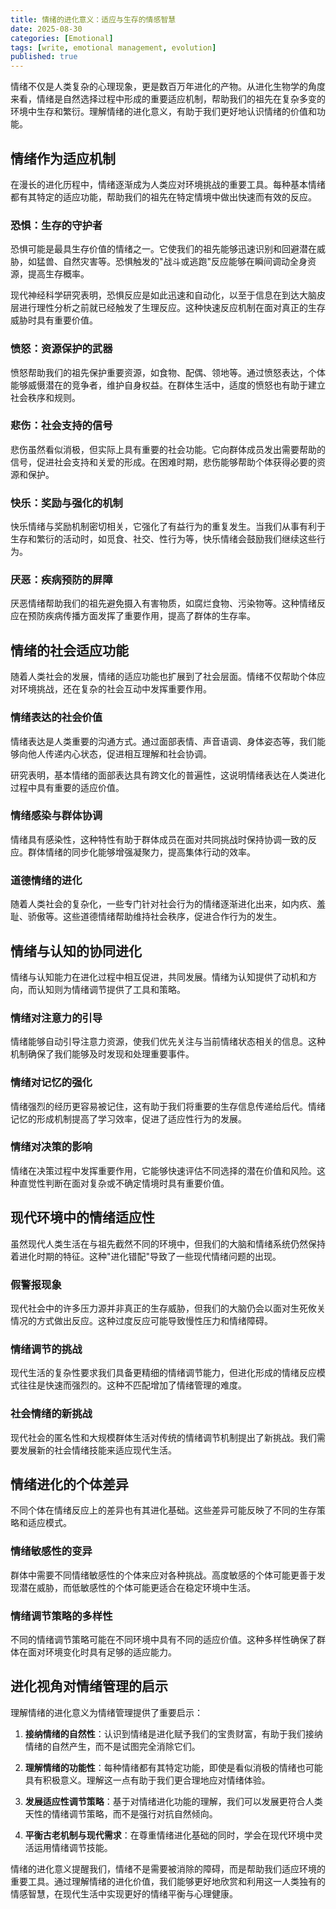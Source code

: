 ```yaml
---
title: 情绪的进化意义：适应与生存的情感智慧
date: 2025-08-30
categories: [Emotional]
tags: [write, emotional management, evolution]
published: true
---
```


情绪不仅是人类复杂的心理现象，更是数百万年进化的产物。从进化生物学的角度来看，情绪是自然选择过程中形成的重要适应机制，帮助我们的祖先在复杂多变的环境中生存和繁衍。理解情绪的进化意义，有助于我们更好地认识情绪的价值和功能。

## 情绪作为适应机制

在漫长的进化历程中，情绪逐渐成为人类应对环境挑战的重要工具。每种基本情绪都有其特定的适应功能，帮助我们的祖先在特定情境中做出快速而有效的反应。

### 恐惧：生存的守护者
恐惧可能是最具生存价值的情绪之一。它使我们的祖先能够迅速识别和回避潜在威胁，如猛兽、自然灾害等。恐惧触发的"战斗或逃跑"反应能够在瞬间调动全身资源，提高生存概率。

现代神经科学研究表明，恐惧反应是如此迅速和自动化，以至于信息在到达大脑皮层进行理性分析之前就已经触发了生理反应。这种快速反应机制在面对真正的生存威胁时具有重要价值。

### 愤怒：资源保护的武器
愤怒帮助我们的祖先保护重要资源，如食物、配偶、领地等。通过愤怒表达，个体能够威慑潜在的竞争者，维护自身权益。在群体生活中，适度的愤怒也有助于建立社会秩序和规则。

### 悲伤：社会支持的信号
悲伤虽然看似消极，但实际上具有重要的社会功能。它向群体成员发出需要帮助的信号，促进社会支持和关爱的形成。在困难时期，悲伤能够帮助个体获得必要的资源和保护。

### 快乐：奖励与强化的机制
快乐情绪与奖励机制密切相关，它强化了有益行为的重复发生。当我们从事有利于生存和繁衍的活动时，如觅食、社交、性行为等，快乐情绪会鼓励我们继续这些行为。

### 厌恶：疾病预防的屏障
厌恶情绪帮助我们的祖先避免摄入有害物质，如腐烂食物、污染物等。这种情绪反应在预防疾病传播方面发挥了重要作用，提高了群体的生存率。

## 情绪的社会适应功能

随着人类社会的发展，情绪的适应功能也扩展到了社会层面。情绪不仅帮助个体应对环境挑战，还在复杂的社会互动中发挥重要作用。

### 情绪表达的社会价值
情绪表达是人类重要的沟通方式。通过面部表情、声音语调、身体姿态等，我们能够向他人传递内心状态，促进相互理解和社会协调。

研究表明，基本情绪的面部表达具有跨文化的普遍性，这说明情绪表达在人类进化过程中具有重要的适应价值。

### 情绪感染与群体协调
情绪具有感染性，这种特性有助于群体成员在面对共同挑战时保持协调一致的反应。群体情绪的同步化能够增强凝聚力，提高集体行动的效率。

### 道德情绪的进化
随着人类社会的复杂化，一些专门针对社会行为的情绪逐渐进化出来，如内疚、羞耻、骄傲等。这些道德情绪帮助维持社会秩序，促进合作行为的发生。

## 情绪与认知的协同进化

情绪与认知能力在进化过程中相互促进，共同发展。情绪为认知提供了动机和方向，而认知则为情绪调节提供了工具和策略。

### 情绪对注意力的引导
情绪能够自动引导注意力资源，使我们优先关注与当前情绪状态相关的信息。这种机制确保了我们能够及时发现和处理重要事件。

### 情绪对记忆的强化
情绪强烈的经历更容易被记住，这有助于我们将重要的生存信息传递给后代。情绪记忆的形成机制提高了学习效率，促进了适应性行为的发展。

### 情绪对决策的影响
情绪在决策过程中发挥重要作用，它能够快速评估不同选择的潜在价值和风险。这种直觉性判断在面对复杂或不确定情境时具有重要价值。

## 现代环境中的情绪适应性

虽然现代人类生活在与祖先截然不同的环境中，但我们的大脑和情绪系统仍然保持着进化时期的特征。这种"进化错配"导致了一些现代情绪问题的出现。

### 假警报现象
现代社会中的许多压力源并非真正的生存威胁，但我们的大脑仍会以面对生死攸关情况的方式做出反应。这种过度反应可能导致慢性压力和情绪障碍。

### 情绪调节的挑战
现代生活的复杂性要求我们具备更精细的情绪调节能力，但进化形成的情绪反应模式往往是快速而强烈的。这种不匹配增加了情绪管理的难度。

### 社会情绪的新挑战
现代社会的匿名性和大规模群体生活对传统的情绪调节机制提出了新挑战。我们需要发展新的社会情绪技能来适应现代生活。

## 情绪进化的个体差异

不同个体在情绪反应上的差异也有其进化基础。这些差异可能反映了不同的生存策略和适应模式。

### 情绪敏感性的变异
群体中需要不同情绪敏感性的个体来应对各种挑战。高度敏感的个体可能更善于发现潜在威胁，而低敏感性的个体可能更适合在稳定环境中生活。

### 情绪调节策略的多样性
不同的情绪调节策略可能在不同环境中具有不同的适应价值。这种多样性确保了群体在面对环境变化时具有足够的适应能力。

## 进化视角对情绪管理的启示

理解情绪的进化意义为情绪管理提供了重要启示：

1. **接纳情绪的自然性**：认识到情绪是进化赋予我们的宝贵财富，有助于我们接纳情绪的自然产生，而不是试图完全消除它们。

2. **理解情绪的功能性**：每种情绪都有其特定功能，即使是看似消极的情绪也可能具有积极意义。理解这一点有助于我们更合理地应对情绪体验。

3. **发展适应性调节策略**：基于对情绪进化功能的理解，我们可以发展更符合人类天性的情绪调节策略，而不是强行对抗自然倾向。

4. **平衡古老机制与现代需求**：在尊重情绪进化基础的同时，学会在现代环境中灵活运用情绪调节技能。

情绪的进化意义提醒我们，情绪不是需要被消除的障碍，而是帮助我们适应环境的重要工具。通过理解情绪的进化价值，我们能够更好地欣赏和利用这一人类独有的情感智慧，在现代生活中实现更好的情绪平衡与心理健康。